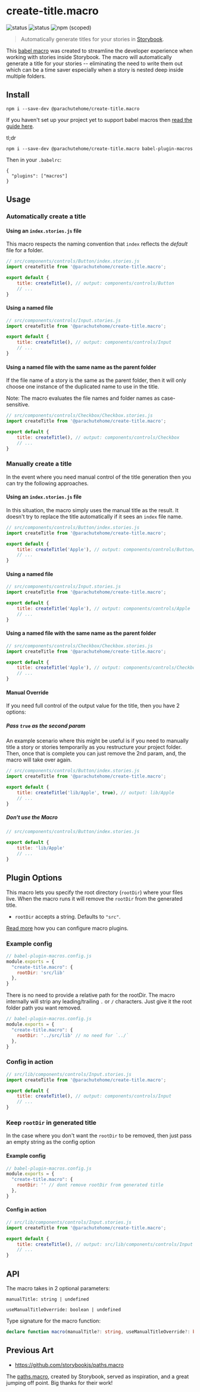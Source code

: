 # create-title.macro

![status](https://img.shields.io/badge/status-stable-green?style=flat-square)
![status](https://img.shields.io/badge/maintained-yes-green?style=flat-square)
![npm (scoped)](https://img.shields.io/npm/v/parachutehome/create-title.macro?style=flat-square)

> Automatically generate titles for your stories in [Storybook](storybook.js.org/).

This [babel macro](https://github.com/kentcdodds/babel-plugin-macros) was created to 
streamline the developer experience when working with stories inside Storybook. The macro
will automatically generate a title for your stories -- eliminating the need to 
write them out which can be a time saver especially when a story is nested deep inside
multiple folders.

## Install

```
npm i --save-dev @parachutehome/create-title.macro
```

If you haven't set up your project yet to support babel macros then [read the guide here](https://github.com/kentcdodds/babel-plugin-macros/blob/main/other/docs/user.md).

tl;dr

```
npm i --save-dev @parachutehome/create-title.macro babel-plugin-macros
```

Then in your `.babelrc`:

```
{
  "plugins": ["macros"]
}
```


## Usage

### Automatically create a title

#### Using an `index.stories.js` file

This macro respects the naming convention that `index` reflects the _default_ file
for a folder.

```javascript
// src/components/controls/Button/index.stories.js
import createTitle from '@parachutehome/create-title.macro';

export default {
    title: createTitle(), // output: components/controls/Button
    // ...
}
```

#### Using a named file

```javascript
// src/components/controls/Input.stories.js
import createTitle from '@parachutehome/create-title.macro';

export default {
    title: createTitle(), // output: components/controls/Input
    // ...
}
```


#### Using a named file with the same name as the parent folder

If the file name of a story is the same as the parent folder, then it will only 
choose one instance of the duplicated name to use in the title.

Note: The macro evaluates the file names and folder names as case-sensitive.

```javascript
// src/components/controls/Checkbox/Checkbox.stories.js
import createTitle from '@parachutehome/create-title.macro';

export default {
    title: createTitle(), // output: components/controls/Checkbox
    // ...
}
```

### Manually create a title

In the event where you need manual control of the title generation
then you can try the following approaches.

#### Using an `index.stories.js` file

In this situation, the macro simply uses the manual title as the result.
It doesn't try to replace the title automatically if it sees an `index` file name.

```javascript
// src/components/controls/Button/index.stories.js
import createTitle from '@parachutehome/create-title.macro';

export default {
    title: createTitle('Apple'), // output: components/controls/Button/Apple
    // ...
}
```

#### Using a named file

```javascript
// src/components/controls/Input.stories.js
import createTitle from '@parachutehome/create-title.macro';

export default {
    title: createTitle('Apple'), // output: components/controls/Apple
    // ...
}
```

#### Using a named file with the same name as the parent folder

```javascript
// src/components/controls/Checkbox/Checkbox.stories.js
import createTitle from '@parachutehome/create-title.macro';

export default {
    title: createTitle('Apple'), // output: components/controls/Checkbox/Apple
    // ...
}
```

#### Manual Override

If you need full control of the output value for the title, then you have 2 options:

##### Pass `true` as the second param

An example scenario where this might be useful is if you need
to manually title a story or stories temporarily as you
restructure your project folder. Then, once that is complete
you can just remove the 2nd param, and, the macro will take 
over again.

```javascript
// src/components/controls/Button/index.stories.js
import createTitle from '@parachutehome/create-title.macro';

export default {
    title: createTitle('lib/Apple', true), // output: lib/Apple 
    // ...
}
```

##### Don't use the Macro

```javascript
// src/components/controls/Button/index.stories.js

export default {
    title: 'lib/Apple' 
    // ...
}
```

## Plugin Options

This macro lets you specify the root directory (`rootDir`) where your files live.
When the macro runs it will remove the `rootDir` from the generated title.

- `rootDir` accepts a string. Defaults to `"src"`. 

[Read more](https://github.com/kentcdodds/babel-plugin-macros/blob/main/other/docs/user.md#config) how you can configure macro plugins.

### Example config

```javascript
// babel-plugin-macros.config.js
module.exports = {
  "create-title.macro": {
    rootDir: 'src/lib'
  },
}
```

There is no need to provide a relative path for the rootDir.
The macro internally will strip any leading/trailing `.` or `/` characters.
Just give it the root folder path you want removed.

```javascript
// babel-plugin-macros.config.js
module.exports = {
  "create-title.macro": {
    rootDir: '../src/lib' // no need for `../`
  },
}
```

### Config in action

```javascript
// src/lib/components/controls/Input.stories.js
import createTitle from '@parachutehome/create-title.macro';

export default {
    title: createTitle(), // output: components/controls/Input
    // ...
}
```

### Keep `rootDir` in generated title

In the case where you don't want the `rootDir` to be removed, then just
pass an empty string as the config option


#### Example config

```javascript
// babel-plugin-macros.config.js
module.exports = {
  "create-title.macro": {
    rootDir: '' // dont remove rootDir from generated title
  },
}
```

#### Config in action

```javascript
// src/lib/components/controls/Input.stories.js
import createTitle from '@parachutehome/create-title.macro';

export default {
    title: createTitle(), // output: src/lib/components/controls/Input
    // ...
}
```

## API

The macro takes in 2 optional parameters: 

`manualTitle: string | undefined`

`useManualTitleOverride: boolean | undefined`


Type signature for the macro function:

```typescript
declare function macro(manualTitle?: string, useManualTitleOverride?: boolean): string;
```

## Previous Art

- https://github.com/storybookjs/paths.macro

The [paths.macro](https://github.com/storybookjs/paths.macro), created by Storybook,
served as inspiration, and a great jumping off point. Big thanks for their work!